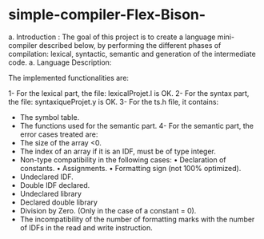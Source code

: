# simple-compiler-Flex-Bison-
a. Introduction :
   The goal of this project is to create a language mini-compiler described below, by performing the different phases of compilation: lexical, syntactic, semantic and generation of the intermediate code.
a.  Language Description:

The implemented functionalities are:

1- For the lexical part, the file: lexicalProjet.l is OK.
2- For the syntax part, the file: syntaxiqueProjet.y is OK.
3- For the ts.h file, it contains:
- The symbol table.
- The functions used for the semantic part.
4- For the semantic part, the error cases treated are:
- The size of the array <0.
- The index of an array if it is an IDF, must be of type integer.
- Non-type compatibility in the following cases:
• Declaration of constants.
• Assignments.
• Formatting sign (not 100% optimized).
- Undeclared IDF.
- Double IDF declared.
- Undeclared library
- Declared double library
- Division by Zero. (Only in the case of a constant = 0).
- The incompatibility of the number of formatting marks with the number of IDFs in the read and write instruction.
